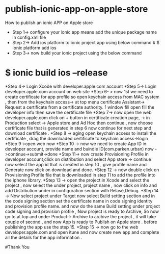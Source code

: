 # publish-ionic-app-on-apple-store
How to publish an ionic APP on Apple store 
* Step 1->  configure your ionic app means add the unique package name in config.xml file 
* Step 2-> Add ios platform to ionic project app using below command
           # $  Ionic platform add ios
* Step 3-> now build your ionic project using the below command 
#	$ ionic build ios –release
*Step 4-> Login Xcode with developer.apple.com account
*Step 5-> Login developer.apple.com account on web site
*Step 6- > now 1st we need to create certificate for app profile so open keychain access from MAC system , then from the keychain access-> at top menu certificate Assistant-> Request a certificate from a certificate authority.
1 window fill open fill the developer info then save the certificate file
*Step 7-> now open the web developer.apple.com click on + button in certificate creation page, -> in Production select -> Apple store and Ad Hoc then continue , now choose certificate file that is generated in step 6 now continue for next step and download certificate .
*Step 8 -> aging open keychain access to install the certificate , drag the downloaded certificate to keychain access->login 
*Step 9->open web now
*Step 10 -> now we need to create App ID in developer account, provide name and buindle ID(com.parken.urban)  now ->continue->submit->done
*Step 11-> now create Provisioning Profile in developer account,click on distribution and select App store -> continue now select the app id that is created in step 10 , give profile name and Generate   now click on download and done.
*Step 12 -> now double click on Provisioning Profile file that is downloaded in step 11 to add the profile into the iphone library,
*Step 13 -> open the project in Xcode and select the project , now select the under project, project name , now click on info and add Distribution under in configuration section with Relase,Debug.
*Step 14 -> Now select project under Target now select Build setting section and in the code signing section set the certificate name in code signing identity and  provision profile name. and now do the same Build setting under project code signing and provision profile ,
Now project is ready to Archive, So now go to at top and under Product-> Archive to archive the project , it will take couple of second , and now App is ready to Publish on Apple store . before publishing the app use the step 15.
*Step 15 -> now go to the web developer.apple.com and open itune and now create new app and complete all the details for the app information .

#Thank You
